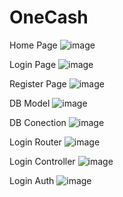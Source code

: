 # OneCash

Home Page
![image](https://user-images.githubusercontent.com/67779798/236649389-37efccce-14a1-49b6-8595-4f06ae2059f2.png)

Login Page
![image](https://user-images.githubusercontent.com/67779798/236649397-eb28e9e6-d3ce-457c-9c73-454734b4e2d4.png)

Register Page
![image](https://user-images.githubusercontent.com/67779798/236649407-366ea5eb-3b56-4424-b201-576a9671e2db.png)

DB Model
![image](https://user-images.githubusercontent.com/67779798/236649424-c6829e91-1536-4cf3-a27f-4ddcb667cc6b.png)

DB Conection
![image](https://user-images.githubusercontent.com/67779798/236649433-f7200aac-5ed3-4bba-85f1-adc77a071c9a.png)

Login Router
![image](https://user-images.githubusercontent.com/67779798/236649448-0b48b9b1-5bd6-4caf-8b52-b28447cd8a2c.png)

Login Controller
![image](https://user-images.githubusercontent.com/67779798/236649456-14a02623-9c1e-4665-9c2a-c6ad4e01b952.png)

Login Auth
![image](https://user-images.githubusercontent.com/67779798/236649501-b58ccd5b-ab21-4892-8325-dbb1b0413ab0.png)
